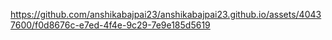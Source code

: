 

https://github.com/anshikabajpai23/anshikabajpai23.github.io/assets/40437600/f0d8676c-e7ed-4f4e-9c29-7e9e185d5619

